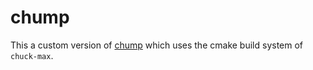 # chump

This a custom version of [chump](https://github.com/ccrma/chump) which uses the cmake build system of `chuck-max`.

